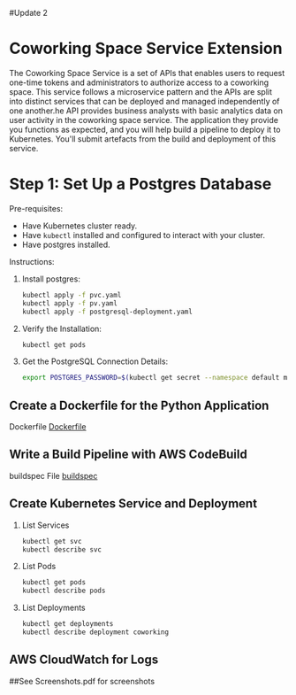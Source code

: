 #Update 2
# Coworking Space Service Extension
The Coworking Space Service is a set of APIs that enables users to request one-time tokens and administrators to authorize access to a coworking space. This service follows a microservice pattern and the APIs are split into distinct services that can be deployed and managed independently of one another.he API provides business analysts with basic analytics data on user activity in the coworking space service. The application they provide you functions as expected, and you will help build a pipeline to deploy it to Kubernetes. You'll submit artefacts from the build and deployment of this service.


# Step 1: Set Up a Postgres Database 
Pre-requisites:
- Have Kubernetes cluster ready.
- Have `kubectl` installed and configured to interact with your cluster.
- Have postgres installed.

Instructions:
1. Install postgres:
   ```bash
   kubectl apply -f pvc.yaml
   kubectl apply -f pv.yaml
   kubectl apply -f postgresql-deployment.yaml
   ```
2. Verify the Installation:
   ```bash
   kubectl get pods
   ```
5. Get the PostgreSQL Connection Details:
   ```bash
   export POSTGRES_PASSWORD=$(kubectl get secret --namespace default my-postgres-postgresql -o jsonpath="{.data.postgres-password}" | base64 --decode)
   ```

## Create a Dockerfile for the Python Application
Dockerfile
[Dockerfile](./Dockerfile)

## Write a Build Pipeline with AWS CodeBuild

buildspec File
[buildspec](./buildspec.yml)

## Create Kubernetes Service and Deployment
1. List Services
   ```bash
   kubectl get svc
   kubectl describe svc
   ```
   

3. List Pods
   ```bash
   kubectl get pods
   kubectl describe pods
   ```
   
   
4. List Deployments
   ```bash
   kubectl get deployments
   kubectl describe deployment coworking
   ```
   

## AWS CloudWatch for Logs
   
  ##See Screenshots.pdf for screenshots
